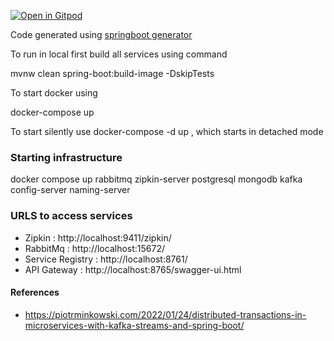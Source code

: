 [![Open in Gitpod](https://gitpod.io/button/open-in-gitpod.svg)](https://gitpod.io/#https://github.com/rajadileepkolli/spring-boot-microservices-series-v2)

Code generated using [springboot generator](https://github.com/sivaprasadreddy/generator-springboot)

To run in local first build all services using command 

mvnw clean spring-boot:build-image -DskipTests

To start docker using 

docker-compose up

To start silently use docker-compose -d up , which starts in detached mode

### Starting infrastructure 

docker compose up rabbitmq zipkin-server postgresql mongodb kafka config-server naming-server

### URLS to access services
 - Zipkin : http://localhost:9411/zipkin/
 - RabbitMq : http://localhost:15672/
 - Service Registry : http://localhost:8761/
 - API Gateway : http://localhost:8765/swagger-ui.html

 #### References
  - https://piotrminkowski.com/2022/01/24/distributed-transactions-in-microservices-with-kafka-streams-and-spring-boot/
  
